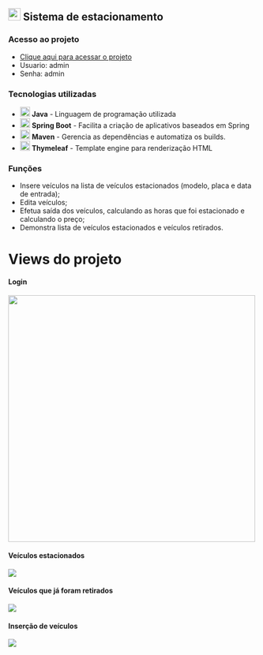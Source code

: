 ## <img width="25px" src="https://user-images.githubusercontent.com/50770601/136637067-f78114ec-3fd5-42bd-b919-c47abcc4bd5e.png"/>  Sistema de estacionamento  
### Acesso ao projeto
- <a href="https://estacionamentospringmvc.herokuapp.com">Clique aqui para acessar o projeto</a>
- Usuario: admin
- Senha: admin

### Tecnologias utilizadas 
- <img width="20px" src="https://user-images.githubusercontent.com/50770601/136637433-328734b6-6639-4c15-bd72-30570f054452.png"/> **Java** - Linguagem de programação utilizada
- <img width="20px" src="https://user-images.githubusercontent.com/50770601/136637067-f78114ec-3fd5-42bd-b919-c47abcc4bd5e.png"/>  **Spring Boot** - Facilita a criação de aplicativos baseados em Spring 
- <img width="20px" src="https://user-images.githubusercontent.com/50770601/136637198-0741c19e-8cad-464a-af94-f7a8c7f825d0.png"/> **Maven** - Gerencia as dependências e automatiza os builds.
- <img width="20px" src="https://user-images.githubusercontent.com/50770601/136639567-acf00cb6-1866-4af8-bd99-2ab6640dc896.png"/> **Thymeleaf** - Template engine para renderização HTML


### Funções
- Insere veículos na lista de veículos estacionados (modelo, placa e data de entrada);
- Edita veículos;
- Efetua saída dos veículos, calculando as horas que foi estacionado e calculando o preço;
- Demonstra lista de veículos estacionados e veículos retirados.

# Views do projeto

#### Login
<img width="500px" src="https://user-images.githubusercontent.com/50770601/146319696-6bbb64b1-ca2d-47d4-ac86-46e0665a3d6e.png"/>

#### Veículos estacionados
<img src="https://user-images.githubusercontent.com/50770601/146319699-83f7eaa8-f63e-4d3e-9688-9c0ded453efb.png"/>

#### Veículos que já foram retirados
<img src="https://user-images.githubusercontent.com/50770601/146319701-53f11d4c-7831-4505-b1a5-fe74fcd47c60.png"/>

#### Inserção de veículos
<img src="https://user-images.githubusercontent.com/50770601/146319694-93d229cf-1cb1-4f43-b494-cd012fe10689.png"/>
